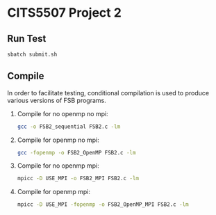 # CITS5507 Project 2

## Run Test

```bash
sbatch submit.sh
```

## Compile

In order to facilitate testing, conditional compilation is used to produce various versions of FSB programs.

1. Compile for no openmp no mpi:

    ```bash
    gcc -o FSB2_sequential FSB2.c -lm
    ```

2. Compile for openmp no mpi:

    ```bash
    gcc -fopenmp -o FSB2_OpenMP FSB2.c -lm
    ```

3. Compile for no openmp mpi:

    ```bash
    mpicc -D USE_MPI -o FSB2_MPI FSB2.c -lm
    ```

4. Compile for openmp mpi:

    ```bash
    mpicc -D USE_MPI -fopenmp -o FSB2_OpenMP_MPI FSB2.c -lm
    ```

